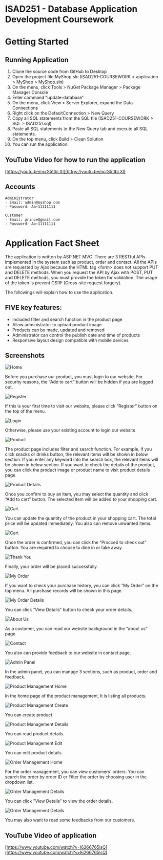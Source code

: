 # ISAD251 - Database Application Development Coursework

# Getting Started

## Running Application

1. Clone the source code from GitHub to Desktop
2. Open the project file MyShop.sln (ISAD251-COURSEWORK > application > MyShop > MyShop.sln)
3. On the menu, click Tools > NuGet Package Manager > Package Manager Console
4. Enter command "update-database"
5. On the menu, click View > Server Explorer, expand the Data Connections
7. Right click on the DefaultConnection > New Query
8. Copy all SQL statements from the SQL file (ISAD251-COURSEWORK > SQL > ISAD251.sql)
9. Paste all SQL statements to the New Query tab and execute all SQL statements.
10. On the top menu, click Build > Clean Solution
11. You can run the application.

## YouTube Video for how to run the application
[https://youtu.be/ncrS5tlbLXI](https://youtu.be/ncrS5tlbLXI)

## Accounts
    Administrator
    - Email: admin@myshop.com
    - Password: Aa~11111111

    Customer
    - Email: prince@gmail.com
    - Password: Aa~11111111


# Application Fact Sheet

The application is written by ASP.NET MVC. There are 3 RESTful APIs implemented in the system such as product, order and contact. All the APIs are requested by Ajax because the HTML tag \<form> does not support PUT and DELETE methods. When you request the API by Ajax with POST, PUT and DELETE methods, you must provide the token for validation. The usage of the token is prevent CSRF (Cross-site request forgery).

The followings will explain how to use the application.

## FIVE key features:
-	Included filter and search function in the product page
-	Allow administrator to upload product image
-	Products can be made, updated and removed
-	Administrator can control the publish date and time of products
-	Responsive layout design compatible with mobile devices

## Screenshots

![Home](/documentation/screenshots/home.png?raw=true "Chrome")

Before you purchase our product, you must login to our website. For security reasons, the “Add to cart” button will be hidden if you are logged out.

![Register](/documentation/screenshots/register.png?raw=true "Chrome")

If this is your first time to visit our website, please click “Register” button on the top of the menu.

![Login](/documentation/screenshots/login.png?raw=true "Chrome")

Otherwise, please use your existing account to login our website.

![Product](/documentation/screenshots/products.png?raw=true "Chrome")

The product page includes filter and search function. For example, if you click snacks or drinks button, the relevant items will be shown in below section. If you enter any keyword into the search box, the relevant items will be shown in below section. If you want to check the details of the product, you can click the product image or product name to visit product details page. 

![Product Details](/documentation/screenshots/product_details.png?raw=true "Chrome")

Once you confirm to buy an item, you may select the quantity and click “Add to cart” button. The selected item will be added to your shopping cart.

![Cart](/documentation/screenshots/cart.png?raw=true "Chrome")

You can update the quantity of the product in your shopping cart. The total price will be updated immediately. You also can remove unwanted items. 

![Cart](/documentation/screenshots/cart_delivery.png?raw=true "Chrome")

Once the order is confirmed, you can click the “Procced to check out” button. You are required to choose to dine in or take away.

![Thank You](/documentation/screenshots/thank_you.png?raw=true "Chrome")

Finally, your order will be placed successfully.

![My Order](/documentation/screenshots/my_order.png?raw=true "Chrome")

If you want to check your purchase history, you can click "My Order" on the top menu. All purchase records will be shown in this page.

![My Order Details](/documentation/screenshots/my_order_details.png?raw=true "Chrome")

You can click “View Details” button to check your order details.

![About Us](/documentation/screenshots/about_us.png?raw=true "Chrome")

As a customer, you can read our website background in the “about us” page.

![Contact](/documentation/screenshots/contact.png?raw=true "Chrome")

You also can provide feedback to our website in contact page.

![Admin Panel](/documentation/screenshots/admin_panel.png?raw=true "Chrome")

In the admin panel, you can manage 3 sections, such as product, order and feedback.

![Product Management Home](/documentation/screenshots/admin_product_management_home.png?raw=true "Chrome")

In the home page of the product management. It is listing all products.

![Product Management Create](/documentation/screenshots/admin_product_management_create.png?raw=true "Chrome")

You can create product.

![Product Management Details](/documentation/screenshots/admin_product_management_details.png?raw=true "Chrome")

You can read product details.

![Product Management Edit](/documentation/screenshots/admin_product_management_edit.png?raw=true "Chrome")

You can edit product details.

![Order Management Home](/documentation/screenshots/admin_order_management_home.png?raw=true "Chrome")

For the order management, you can view customers’ orders. You can search the order by order ID or Filter the order by choosing user in the dropdown list.

![Order Management Details](/documentation/screenshots/admin_order_management_details.png?raw=true "Chrome")

You can click "View Details" to view the order details.

![Order Management Details](/documentation/screenshots/admin_feedback_management.png?raw=true "Chrome")

You may also want to read some feedbacks from our customers.

## YouTube Video of application

[https://www.youtube.com/watch?v=I6266765lsQ](https://www.youtube.com/watch?v=I6266765lsQ)